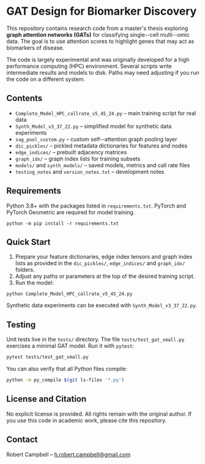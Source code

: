 # GAT Design for Biomarker Discovery

This repository contains research code from a master's thesis exploring **graph attention networks (GATs)** for classifying single--cell multi--omic data. The goal is to use attention scores to highlight genes that may act as biomarkers of disease.

The code is largely experimental and was originally developed for a high performance computing (HPC) environment. Several scripts write intermediate results and models to disk. Paths may need adjusting if you run the code on a different system.

## Contents

- `Complete_Model_HPC_callrate_v5_45_24.py` – main training script for real data
- `Synth_Model_v3_37_22.py` – simplified model for synthetic data experiments
- `sag_pool_custom.py` – custom self--attention graph pooling layer
- `dic_pickles/` – pickled metadata dictionaries for features and nodes
- `edge_indices/` – prebuilt adjacency matrices
- `graph_idx/` – graph index lists for training subsets
- `models/` and `synth_models/` – saved models, metrics and call rate files
- `testing_notes` and `version_notes.txt` – development notes

## Requirements

Python 3.8+ with the packages listed in `requirements.txt`. PyTorch and PyTorch Geometric are required for model training.

```
python -m pip install -r requirements.txt
```

## Quick Start

1. Prepare your feature dictionaries, edge index tensors and graph index lists as provided in the `dic_pickles/`, `edge_indices/` and `graph_idx/` folders.
2. Adjust any paths or parameters at the top of the desired training script.
3. Run the model:

```
python Complete_Model_HPC_callrate_v5_45_24.py
```

Synthetic data experiments can be executed with `Synth_Model_v3_37_22.py`.

## Testing

Unit tests live in the `tests/` directory. The file `tests/test_gat_small.py`
exercises a minimal GAT model. Run it with `pytest`:

```bash
pytest tests/test_gat_small.py
```

You can also verify that all Python files compile:

```bash
python -m py_compile $(git ls-files '*.py')
```

## License and Citation

No explicit license is provided. All rights remain with the original author. If you use this code in academic work, please cite this repository.

## Contact

Robert Campbell – [h.robert.campbell@gmail.com](mailto:h.robert.campbell@gmail.com)
